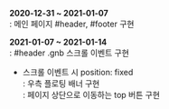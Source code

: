 **2020-12-31 ~ 2021-01-07**<br>
: 메인 페이지 #header, #footer 구현<br>

**2021-01-07 ~ 2021-01-14**   
: #header .gnb 스크롤 이벤트 구현
- 스크롤 이벤트 시 position: fixed<br>
: 우측 플로팅 배너 구현<br>
: 페이지 상단으로 이동하는 top 버튼 구현<br>

